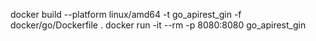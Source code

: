 docker build --platform linux/amd64 -t go_apirest_gin -f docker/go/Dockerfile .
docker run -it --rm -p 8080:8080 go_apirest_gin